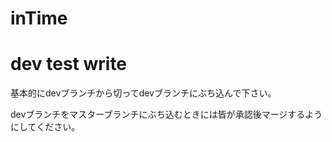 # inTime
# dev test write

基本的にdevブランチから切ってdevブランチにぶち込んで下さい。

devブランチをマスターブランチにぶち込むときには皆が承認後マージするようにしてください。
